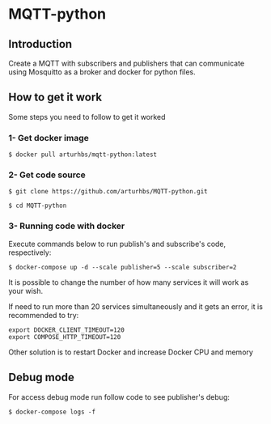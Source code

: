 # MQTT-python

## Introduction

Create a MQTT with subscribers and publishers that can communicate using Mosquitto as a broker and docker for python files.

## How to get it work
Some steps you need to follow to get it worked 

### 1- Get docker image
```
$ docker pull arturhbs/mqtt-python:latest
```

### 2- Get code source

```
$ git clone https://github.com/arturhbs/MQTT-python.git
```
```
$ cd MQTT-python
```

### 3- Running code with docker 
Execute commands below to run publish's and subscribe's code, respectively:

```
$ docker-compose up -d --scale publisher=5 --scale subscriber=2
```

It is possible to change the number of how many services it will work as your wish.

If need to run more than 20 services simultaneously and it gets an error, it is recommended to try:

```
export DOCKER_CLIENT_TIMEOUT=120
export COMPOSE_HTTP_TIMEOUT=120
```

Other solution is to restart Docker and increase Docker CPU and memory

## Debug mode
For access debug mode run follow code to see publisher's debug:

```
$ docker-compose logs -f 
```